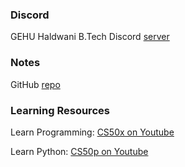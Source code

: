 ### Discord

GEHU Haldwani B.Tech Discord [server](https://discord.gg/u5QVwjKWWf)

### Notes

GitHub [repo](https://github.com/gehuhaldwani/notes/)

### Learning Resources

Learn Programming: [CS50x on Youtube](https://www.youtube.com/playlist?list=PLhQjrBD2T381WAHyx1pq-sBfykqMBI7V4)

Learn Python: [CS50p on Youtube](https://www.youtube.com/playlist?list=PLhQjrBD2T3817j24-GogXmWqO5Q5vYy0V)
